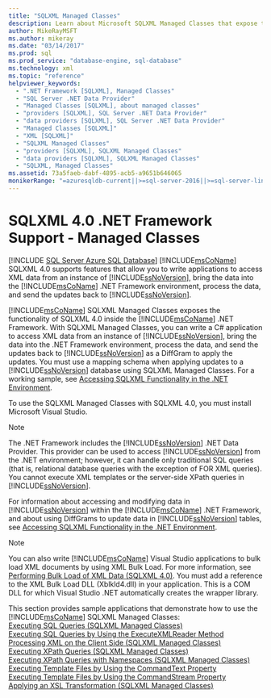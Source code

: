 ```yaml
---
title: "SQLXML Managed Classes"
description: Learn about Microsoft SQLXML Managed Classes that expose the functionality of SQLXML 4.0 inside the Microsoft .NET Framework.
author: MikeRayMSFT
ms.author: mikeray
ms.date: "03/14/2017"
ms.prod: sql
ms.prod_service: "database-engine, sql-database"
ms.technology: xml
ms.topic: "reference"
helpviewer_keywords:
  - ".NET Framework [SQLXML], Managed Classes"
  - "SQL Server .NET Data Provider"
  - "Managed Classes [SQLXML], about managed classes"
  - "providers [SQLXML], SQL Server .NET Data Provider"
  - "data providers [SQLXML], SQL Server .NET Data Provider"
  - "Managed Classes [SQLXML]"
  - "XML [SQLXML]"
  - "SQLXML Managed Classes"
  - "providers [SQLXML], SQLXML Managed Classes"
  - "data providers [SQLXML], SQLXML Managed Classes"
  - "SQLXML, Managed Classes"
ms.assetid: 73a5faeb-dabf-4895-acb5-a9651b646065
monikerRange: "=azuresqldb-current||>=sql-server-2016||>=sql-server-linux-2017||=azuresqldb-mi-current"
---
```

# SQLXML 4.0 .NET Framework Support - Managed Classes
[!INCLUDE [SQL Server Azure SQL Database](../../../includes/applies-to-version/sql-asdb.md)]
  [!INCLUDE[msCoName](../../../includes/msconame-md.md)] SQLXML 4.0 supports features that allow you to write applications to access XML data from an instance of [!INCLUDE[ssNoVersion](../../../includes/ssnoversion-md.md)], bring the data into the [!INCLUDE[msCoName](../../../includes/msconame-md.md)] .NET Framework environment, process the data, and send the updates back to [!INCLUDE[ssNoVersion](../../../includes/ssnoversion-md.md)]. 
  
  [!INCLUDE[msCoName](../../../includes/msconame-md.md)] SQLXML Managed Classes exposes the functionality of SQLXML 4.0 inside the [!INCLUDE[msCoName](../../../includes/msconame-md.md)] .NET Framework. With SQLXML Managed Classes, you can write a C# application to access XML data from an instance of [!INCLUDE[ssNoVersion](../../../includes/ssnoversion-md.md)], bring the data into the .NET Framework environment, process the data, and send the updates back to [!INCLUDE[ssNoVersion](../../../includes/ssnoversion-md.md)] as a DiffGram to apply the updates. You must use a mapping schema when applying updates to a [!INCLUDE[ssNoVersion](../../../includes/ssnoversion-md.md)] database using SQLXML Managed Classes. For a working sample, see [Accessing SQLXML Functionality in the .NET Environment](../../../relational-databases/sqlxml-annotated-xsd-schemas-xpath-queries/net-framework-classes/accessing-sqlxml-functionality-in-the-net-environment.md).  
  
 To use the SQLXML Managed Classes with SQLXML 4.0, you must install Microsoft Visual Studio.  
  
> [!NOTE]  
>  The .NET Framework includes the [!INCLUDE[ssNoVersion](../../../includes/ssnoversion-md.md)] .NET Data Provider. This provider can be used to access [!INCLUDE[ssNoVersion](../../../includes/ssnoversion-md.md)] from the .NET environment; however, it can handle only traditional SQL queries (that is, relational database queries with the exception of FOR XML queries). You cannot execute XML templates or the server-side XPath queries in [!INCLUDE[ssNoVersion](../../../includes/ssnoversion-md.md)].  

 For information about accessing and modifying data in [!INCLUDE[ssNoVersion](../../../includes/ssnoversion-md.md)] within the [!INCLUDE[msCoName](../../../includes/msconame-md.md)] .NET Framework, and about using DiffGrams to update data in [!INCLUDE[ssNoVersion](../../../includes/ssnoversion-md.md)] tables, see [Accessing SQLXML Functionality in the .NET Environment](../../../relational-databases/sqlxml-annotated-xsd-schemas-xpath-queries/net-framework-classes/accessing-sqlxml-functionality-in-the-net-environment.md).  
  
> [!NOTE]  
>  You can also write [!INCLUDE[msCoName](../../../includes/msconame-md.md)] Visual Studio applications to bulk load XML documents by using XML Bulk Load. For more information, see [Performing Bulk Load of XML Data &#40;SQLXML 4.0&#41;](../../../relational-databases/sqlxml-annotated-xsd-schemas-xpath-queries/bulk-load-xml/performing-bulk-load-of-xml-data-sqlxml-4-0.md). You must add a reference to the XML Bulk Load DLL (Xblkld4.dll) in your application. This is a COM DLL for which Visual Studio .NET automatically creates the wrapper library.  
  
  This section provides sample applications that demonstrate how to use the [!INCLUDE[msCoName](../../../includes/msconame-md.md)] SQLXML Managed Classes:  
 [Executing SQL Queries &#40;SQLXML Managed Classes&#41;](../../../relational-databases/sqlxml-annotated-xsd-schemas-xpath-queries/net-framework-classes/executing-sql-queries-sqlxml-managed-classes.md)  
  [Executing SQL Queries by Using the ExecuteXMLReader Method](../../../relational-databases/sqlxml-annotated-xsd-schemas-xpath-queries/net-framework-classes/executing-sql-queries-by-using-the-executexmlreader-method.md)  
  [Processing XML on the Client Side &#40;SQLXML Managed Classes&#41;](../../../relational-databases/sqlxml-annotated-xsd-schemas-xpath-queries/net-framework-classes/processing-xml-on-the-client-side-sqlxml-managed-classes.md)  
  [Executing XPath Queries &#40;SQLXML Managed Classes&#41;](../../../relational-databases/sqlxml-annotated-xsd-schemas-xpath-queries/net-framework-classes/executing-xpath-queries-sqlxml-managed-classes.md)  
  [Executing XPath Queries with Namespaces &#40;SQLXML Managed Classes&#41;](../../../relational-databases/sqlxml-annotated-xsd-schemas-xpath-queries/net-framework-classes/executing-xpath-queries-with-namespaces-sqlxml-managed-classes.md)  
  [Executing Template Files by Using the CommandText Property](../../../relational-databases/sqlxml-annotated-xsd-schemas-xpath-queries/net-framework-classes/executing-template-files-by-using-the-commandtext-property.md)  
  [Executing Template Files by Using the CommandStream Property](../../../relational-databases/sqlxml-annotated-xsd-schemas-xpath-queries/net-framework-classes/executing-template-files-by-using-the-commandstream-property.md)  
  [Applying an XSL Transformation &#40;SQLXML Managed Classes&#41;](../../../relational-databases/sqlxml-annotated-xsd-schemas-xpath-queries/net-framework-classes/applying-an-xsl-transformation-sqlxml-managed-classes.md)  
  

  
  
